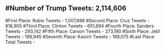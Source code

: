 #Number of Trump Tweets: 2,114,606
---
#First Place: Rubio Tweets - 1,007,688
#Second Place: Cruz Tweets - 818,905
#Third Place: Clinton Tweets - 651,694
#Fourth Place: Sanders Tweets - 293,142
#Fifth Place: Carson Tweets - 273,190
#Sixth Place: Jeb! Tweets - 198,945
#Seventh Place: Kasich Tweets - 189,075
#Last Place: Total Tweets -  
